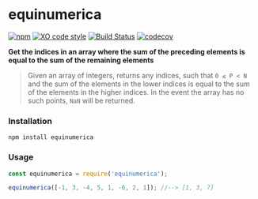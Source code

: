 # equinumerica

[![npm](https://img.shields.io/npm/dt/equinumerica.svg)](https://www.npmjs.com/package/equinumerica) [![XO code style](https://img.shields.io/badge/code_style-XO-5ed9c7.svg)](https://github.com/sindresorhus/xo)  [![Build Status](https://travis-ci.org/jacobwarduk/equinumerica.svg?branch=master)](https://travis-ci.org/jacobwarduk/equinumerica) [![codecov](https://codecov.io/gh/jacobwarduk/equinumerica/branch/master/graph/badge.svg)](https://codecov.io/gh/jacobwarduk/equinumerica)

**Get the indices in an array where the sum of the preceding elements is equal to the sum of the remaining elements**

 > Given an array of integers, returns any indices, such that `0 ≤ P < N` and the sum of the elements in the lower indices is equal to the sum of the elements in the higher indices.
 In the event the array has no such points, `NaN` will be returned.
 
 
### Installation
`npm install equinumerica`
 
### Usage
```javascript
const equinumerica = require('equinumerica');

equinumerica([-1, 3, -4, 5, 1, -6, 2, 1]); //--> [1, 3, 7]
```




